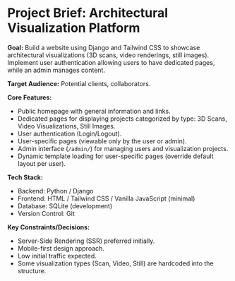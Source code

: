 # Project Brief: Architectural Visualization Platform

**Goal:** Build a website using Django and Tailwind CSS to showcase architectural visualizations (3D scans, video renderings, still images). Implement user authentication allowing users to have dedicated pages, while an admin manages content.

**Target Audience:** Potential clients, collaborators.

**Core Features:**
*   Public homepage with general information and links.
*   Dedicated pages for displaying projects categorized by type: 3D Scans, Video Visualizations, Still Images.
*   User authentication (Login/Logout).
*   User-specific pages (viewable only by the user or admin).
*   Admin interface (`/admin/`) for managing users and visualization projects.
*   Dynamic template loading for user-specific pages (override default layout per user).

**Tech Stack:**
*   Backend: Python / Django
*   Frontend: HTML / Tailwind CSS / Vanilla JavaScript (minimal)
*   Database: SQLite (development)
*   Version Control: Git

**Key Constraints/Decisions:**
*   Server-Side Rendering (SSR) preferred initially.
*   Mobile-first design approach.
*   Low initial traffic expected.
*   Some visualization types (Scan, Video, Still) are hardcoded into the structure. 